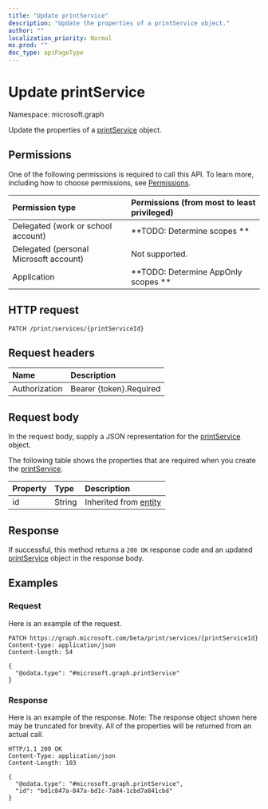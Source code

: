 ```yaml
---
title: "Update printService"
description: "Update the properties of a printService object."
author: ""
localization_priority: Normal
ms.prod: ""
doc_type: apiPageType
---
```


# Update printService

Namespace: microsoft.graph

Update the properties of a [printService](../resources/printservice.md) object.

## Permissions
One of the following permissions is required to call this API. To learn more, including how to choose permissions, see [Permissions](/concepts/permissions-reference.md).

|Permission type|Permissions (from most to least privileged)|
|:---|:---|
|Delegated (work or school account)|**TODO: Determine scopes **|
|Delegated (personal Microsoft account)|Not supported.|
|Application|**TODO: Determine AppOnly scopes **|

## HTTP request
<!-- {
  "blockType": "ignored"
}
-->
``` http
PATCH /print/services/{printServiceId}
```

## Request headers
|Name|Description|
|:---|:---|
|Authorization|Bearer {token}.Required|

## Request body
In the request body, supply a JSON representation for the [printService](../resources/printservice.md) object.

The following table shows the properties that are required when you create the [printService](../resources/printservice.md).

|Property|Type|Description|
|:---|:---|:---|
|id|String| Inherited from [entity](../resources/entity.md)|



## Response
If successful, this method returns a `200 OK` response code and an updated [printService](../resources/printservice.md) object in the response body.

## Examples

### Request
Here is an example of the request.
<!-- {
  "blockType": "request",
  "name": "update_printservice"
}
-->
``` http
PATCH https://graph.microsoft.com/beta/print/services/{printServiceId}
Content-type: application/json
Content-length: 54

{
  "@odata.type": "#microsoft.graph.printService"
}
```

### Response
Here is an example of the response. Note: The response object shown here may be truncated for brevity. All of the properties will be returned from an actual call.
<!-- {
  "blockType": "response",
  "truncated": true
}
-->
``` http
HTTP/1.1 200 OK
Content-Type: application/json
Content-Length: 103

{
  "@odata.type": "#microsoft.graph.printService",
  "id": "bd1c847a-847a-bd1c-7a84-1cbd7a841cbd"
}
```

